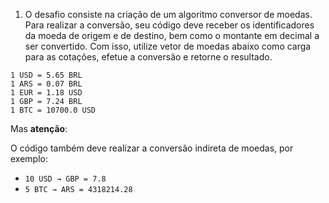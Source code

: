 1. O desafio consiste na criação de um algoritmo conversor de moedas. Para realizar a conversão, seu código deve receber os identificadores da moeda de origem e de destino, bem como o montante em decimal a ser convertido. Com isso, utilize vetor de moedas abaixo como carga para as cotações, efetue a conversão e retorne o resultado.

```
1 USD = 5.65 BRL
1 ARS = 0.07 BRL
1 EUR = 1.18 USD
1 GBP = 7.24 BRL
1 BTC = 10700.0 USD

```

Mas **atenção**:

O código também deve realizar a conversão indireta de moedas, por exemplo:

- `10 USD → GBP = 7.8`
- `5 BTC → ARS = 4318214.28`
